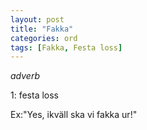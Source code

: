 ```yaml
---
layout: post
title: "Fakka"
categories: ord
tags: [Fakka, Festa loss]
---
```


*adverb*

1: festa loss  

Ex:"Yes, ikväll ska vi fakka ur!"
